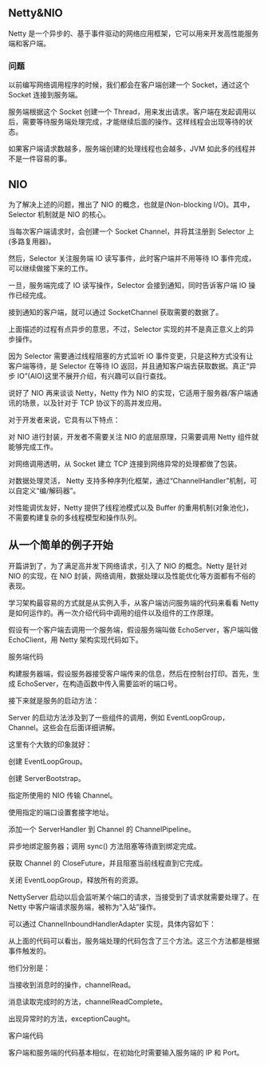 ## Netty&NIO

Netty 是一个异步的、基于事件驱动的网络应用框架，它可以用来开发高性能服务端和客户端。

### 问题

以前编写网络调用程序的时候，我们都会在客户端创建一个 Socket，通过这个 Socket 连接到服务端。

服务端根据这个 Socket 创建一个 Thread，用来发出请求。客户端在发起调用以后，需要等待服务端处理完成，才能继续后面的操作。这样线程会出现等待的状态。

如果客户端请求数越多，服务端创建的处理线程也会越多，JVM 如此多的线程并不是一件容易的事。

## NIO

为了解决上述的问题，推出了 NIO 的概念，也就是(Non-blocking I/O)。其中，Selector 机制就是 NIO 的核心。

当每次客户端请求时，会创建一个 Socket Channel，并将其注册到 Selector 上(多路复用器)。

然后，Selector 关注服务端 IO 读写事件，此时客户端并不用等待 IO 事件完成，可以继续做接下来的工作。

一旦，服务端完成了 IO 读写操作，Selector 会接到通知，同时告诉客户端 IO 操作已经完成。

接到通知的客户端，就可以通过 SocketChannel 获取需要的数据了。

上面描述的过程有点异步的意思，不过，Selector 实现的并不是真正意义上的异步操作。

因为 Selector 需要通过线程阻塞的方式监听 IO 事件变更，只是这种方式没有让客户端等待，是 Selector 在等待 IO 返回，并且通知客户端去获取数据。真正“异步 IO”(AIO)这里不展开介绍，有兴趣可以自行查找。

说好了 NIO 再来谈谈 Netty，Netty 作为 NIO 的实现，它适用于服务器/客户端通讯的场景，以及针对于 TCP 协议下的高并发应用。

对于开发者来说，它具有以下特点：

对 NIO 进行封装，开发者不需要关注 NIO 的底层原理，只需要调用 Netty 组件就能够完成工作。

对网络调用透明，从 Socket 建立 TCP 连接到网络异常的处理都做了包装。

对数据处理灵活， Netty 支持多种序列化框架，通过“ChannelHandler”机制，可以自定义“编/解码器”。

对性能调优友好，Netty 提供了线程池模式以及 Buffer 的重用机制(对象池化)，不需要构建复杂的多线程模型和操作队列。

## 从一个简单的例子开始

开篇讲到了，为了满足高并发下网络请求，引入了 NIO 的概念。Netty 是针对 NIO 的实现，在 NIO 封装，网络调用，数据处理以及性能优化等方面都有不俗的表现。

学习架构最容易的方式就是从实例入手，从客户端访问服务端的代码来看看 Netty 是如何运作的。再一次介绍代码中调用的组件以及组件的工作原理。

假设有一个客户端去调用一个服务端，假设服务端叫做 EchoServer，客户端叫做 EchoClient，用 Netty 架构实现代码如下。

服务端代码

构建服务器端，假设服务器接受客户端传来的信息，然后在控制台打印。首先，生成 EchoServer，在构造函数中传入需要监听的端口号。

接下来就是服务的启动方法：

Server 的启动方法涉及到了一些组件的调用，例如 EventLoopGroup，Channel。这些会在后面详细讲解。

这里有个大致的印象就好：

创建 EventLoopGroup。

创建 ServerBootstrap。

指定所使用的 NIO 传输 Channel。

使用指定的端口设置套接字地址。

添加一个 ServerHandler 到 Channel 的 ChannelPipeline。

异步地绑定服务器；调用 sync() 方法阻塞等待直到绑定完成。

获取 Channel 的 CloseFuture，并且阻塞当前线程直到它完成。

关闭 EventLoopGroup，释放所有的资源。

NettyServer 启动以后会监听某个端口的请求，当接受到了请求就需要处理了。在 Netty 中客户端请求服务端，被称为“入站”操作。

可以通过 ChannelInboundHandlerAdapter 实现，具体内容如下：

从上面的代码可以看出，服务端处理的代码包含了三个方法。这三个方法都是根据事件触发的。

他们分别是：

当接收到消息时的操作，channelRead。

消息读取完成时的方法，channelReadComplete。

出现异常时的方法，exceptionCaught。

客户端代码

客户端和服务端的代码基本相似，在初始化时需要输入服务端的 IP 和 Port。
